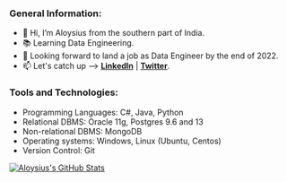 ### General Information:

- :wave: Hi, I’m Aloysius from the southern part of India.
- :books: Learning Data Engineering.
- :briefcase: Looking forward to land a job as Data Engineer by the end of 2022.
- :mailbox: Let's catch up --> [**LinkedIn**](https://www.linkedin.com/in/aloysius-vidhun-mon) | [**Twitter**](https://twitter.com/aloysius_05).


### Tools and Technologies:

- Programming Languages: C#, Java, Python
- Relational DBMS: Oracle 11g, Postgres 9.6 and 13
- Non-relational DBMS: MongoDB
- Operating systems: Windows, Linux (Ubuntu, Centos)
- Version Control: Git

[![Aloysius's GitHub Stats](https://github-readme-stats.vercel.app/api?username=Trojan0101&hide=contribs,prs&show_icons=true&theme=tokyonight)](https://github.com/Trojan0101)

<!---
Trojan0101/Trojan0101 is a ✨ special ✨ repository because its `README.md` (this file) appears on your GitHub profile.
You can click the Preview link to take a look at your changes.
--->
